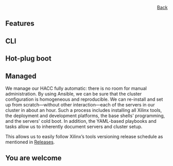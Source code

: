 <div id="readme" class="Box-body readme blob js-code-block-container">
<article class="markdown-body entry-content p-3 p-md-6" itemprop="text">
<p align="right">
<a href="https://github.com/fpgasystems/hacc/blob/main/README.md#sections">Back</a>
</p>

# Features

## CLI

## Hot-plug boot

## Managed
We manage our HACC fully automatic: there is no room for manual administration. By using Ansible, we can be sure that the cluster configuration is homogeneous and reproducible. We can re-install and set up from scratch—without other interaction—each of the servers in our cluster in about an hour. Such a process includes installing all Xilinx tools, the deployment and development platforms, the base shells' programming, and the servers' cold boot. In addition, the YAML-based playbooks and tasks allow us to inherently document servers and cluster setup.

This allows us to easily follow Xilinx’s tools versioning release schedule as mentioned in [Releases](../README.md/#releases).

## You are welcome
